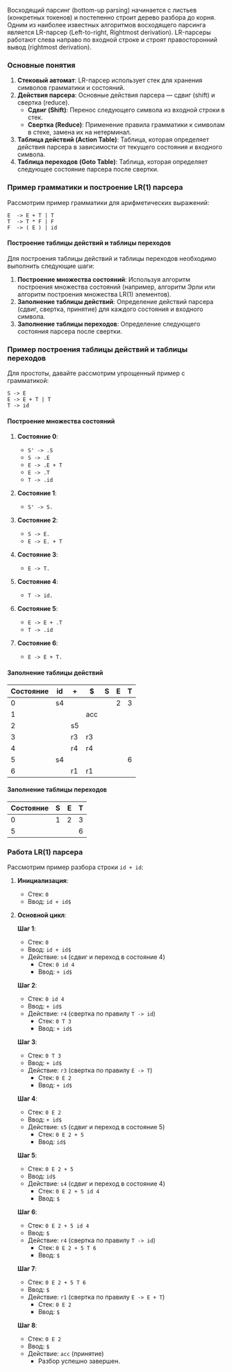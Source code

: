 Восходящий парсинг (bottom-up parsing) начинается с листьев (конкретных токенов) и постепенно строит дерево разбора до корня. Одним из наиболее известных алгоритмов восходящего парсинга является LR-парсер (Left-to-right, Rightmost derivation). LR-парсеры работают слева направо по входной строке и строят правосторонний вывод (rightmost derivation).

### Основные понятия

1. **Стековый автомат**: LR-парсер использует стек для хранения символов грамматики и состояний.
2. **Действия парсера**: Основные действия парсера — сдвиг (shift) и свертка (reduce).
   - **Сдвиг (Shift)**: Перенос следующего символа из входной строки в стек.
   - **Свертка (Reduce)**: Применение правила грамматики к символам в стеке, замена их на нетерминал.
3. **Таблица действий (Action Table)**: Таблица, которая определяет действия парсера в зависимости от текущего состояния и входного символа.
4. **Таблица переходов (Goto Table)**: Таблица, которая определяет следующее состояние парсера после свертки.

### Пример грамматики и построение LR(1) парсера

Рассмотрим пример грамматики для арифметических выражений:

```
E  -> E + T | T
T  -> T * F | F
F  -> ( E ) | id
```

#### Построение таблицы действий и таблицы переходов

Для построения таблицы действий и таблицы переходов необходимо выполнить следующие шаги:

1. **Построение множества состояний**: Используя алгоритм построения множества состояний (например, алгоритм Эрли или алгоритм построения множества LR(1) элементов).
2. **Заполнение таблицы действий**: Определение действий парсера (сдвиг, свертка, принятие) для каждого состояния и входного символа.
3. **Заполнение таблицы переходов**: Определение следующего состояния парсера после свертки.

### Пример построения таблицы действий и таблицы переходов

Для простоты, давайте рассмотрим упрощенный пример с грамматикой:

```
S -> E
E -> E + T | T
T -> id
```

#### Построение множества состояний

1. **Состояние 0**:
   - `S' -> .S`
   - `S -> .E`
   - `E -> .E + T`
   - `E -> .T`
   - `T -> .id`

2. **Состояние 1**:
   - `S' -> S.`

3. **Состояние 2**:
   - `S -> E.`
   - `E -> E. + T`

4. **Состояние 3**:
   - `E -> T.`

5. **Состояние 4**:
   - `T -> id.`

6. **Состояние 5**:
   - `E -> E + .T`
   - `T -> .id`

7. **Состояние 6**:
   - `E -> E + T.`

#### Заполнение таблицы действий

| Состояние | id  | +   | $   | S   | E   | T   |
|-----------|-----|-----|-----|-----|-----|-----|
| 0         | s4  |     |     |     | 2   | 3   |
| 1         |     |     | acc |     |     |     |
| 2         |     | s5  |     |     |     |     |
| 3         |     | r3  | r3  |     |     |     |
| 4         |     | r4  | r4  |     |     |     |
| 5         | s4  |     |     |     |     | 6   |
| 6         |     | r1  | r1  |     |     |     |

#### Заполнение таблицы переходов

| Состояние | S   | E   | T   |
|-----------|-----|-----|-----|
| 0         | 1   | 2   | 3   |
| 5         |     |     | 6   |

### Работа LR(1) парсера

Рассмотрим пример разбора строки `id + id`:

1. **Инициализация**:
   - Стек: `0`
   - Ввод: `id + id$`

2. **Основной цикл**:

   **Шаг 1**:
   - Стек: `0`
   - Ввод: `id + id$`
   - Действие: `s4` (сдвиг и переход в состояние 4)
     - Стек: `0 id 4`
     - Ввод: `+ id$`

   **Шаг 2**:
   - Стек: `0 id 4`
   - Ввод: `+ id$`
   - Действие: `r4` (свертка по правилу `T -> id`)
     - Стек: `0 T 3`
     - Ввод: `+ id$`

   **Шаг 3**:
   - Стек: `0 T 3`
   - Ввод: `+ id$`
   - Действие: `r3` (свертка по правилу `E -> T`)
     - Стек: `0 E 2`
     - Ввод: `+ id$`

   **Шаг 4**:
   - Стек: `0 E 2`
   - Ввод: `+ id$`
   - Действие: `s5` (сдвиг и переход в состояние 5)
     - Стек: `0 E 2 + 5`
     - Ввод: `id$`

   **Шаг 5**:
   - Стек: `0 E 2 + 5`
   - Ввод: `id$`
   - Действие: `s4` (сдвиг и переход в состояние 4)
     - Стек: `0 E 2 + 5 id 4`
     - Ввод: `$`

   **Шаг 6**:
   - Стек: `0 E 2 + 5 id 4`
   - Ввод: `$`
   - Действие: `r4` (свертка по правилу `T -> id`)
     - Стек: `0 E 2 + 5 T 6`
     - Ввод: `$`

   **Шаг 7**:
   - Стек: `0 E 2 + 5 T 6`
   - Ввод: `$`
   - Действие: `r1` (свертка по правилу `E -> E + T`)
     - Стек: `0 E 2`
     - Ввод: `$`

   **Шаг 8**:
   - Стек: `0 E 2`
   - Ввод: `$`
   - Действие: `acc` (принятие)
     - Разбор успешно завершен.



